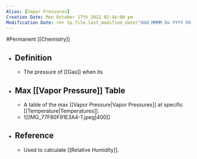 ```yaml
---
Alias: [Vapor Pressures]
Creation Date: Mon October 17th 2022 02:44:00 pm 
Modification Date: <%+ tp.file.last_modified_date("ddd MMMM Do YYYY hh:mm:ss a") %>
---
```

#Permanent [[Chemistry]]

- ## Definition
	- The pressure of [[Gas]] when its
- ## Max [[Vapor Pressure]] Table
	- A table of the max [[Vapor Pressure|Vapor Pressures]] at specific [[Temperature|Temperatures]].
	- ![[IMG_77F80F91E3A4-1.jpeg|400]]
- ## Reference
	- Used to calculate [[Relative Humidity]].